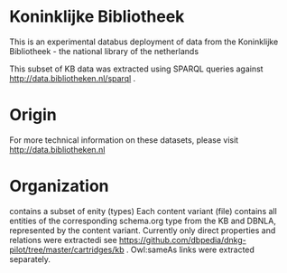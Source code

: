 # Koninklijke Bibliotheek 
This is an experimental databus deployment of data from the Koninklijke Bibliotheek - the national library of the netherlands

This subset of KB data was extracted using SPARQL queries against http://data.bibliotheken.nl/sparql .

# Origin
For more technical information on these datasets, please visit http://data.bibliotheken.nl


# Organization
contains a subset of enity (types) 
Each content variant (file) contains all entities of the corresponding schema.org type from the KB and DBNLA, represented by the content variant. Currently only direct properties and relations were extractedi see https://github.com/dbpedia/dnkg-pilot/tree/master/cartridges/kb . Owl:sameAs links were extracted separately.

